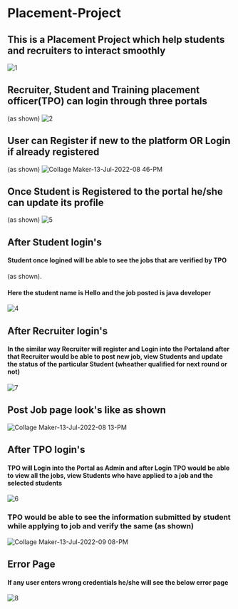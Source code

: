# Placement-Project
## This is a Placement Project which help students and recruiters to interact smoothly
![1](https://user-images.githubusercontent.com/90102863/178766423-a45fc355-d313-4eec-9b71-d9e94395bbfc.png)
## **Recruiter, Student and Training placement officer(TPO) can login through three portals**
(as shown)
![2](https://user-images.githubusercontent.com/90102863/178766655-d4116189-ce3c-4564-b997-b90d6a102dfc.png)
## User can Register if new to the platform OR Login if already registered
(as shown)
![Collage Maker-13-Jul-2022-08 46-PM](https://user-images.githubusercontent.com/90102863/178769430-75109f46-c74a-46cd-8aee-a66a2f58cb09.jpg)
## Once Student is Registered to the portal he/she can update its profile
(as shown)
![5](https://user-images.githubusercontent.com/90102863/178770769-0987e1db-0e16-4340-b2e0-235b9add8237.jpg)
## After Student login's
#### Student once logined will be able to see the jobs that are verified by TPO 
(as shown).
#### Here the student name is Hello and the job posted is java developer
![4](https://user-images.githubusercontent.com/90102863/178769947-b2a8a973-c6c5-47ab-9186-8a0ab310df87.png)
## After Recruiter login's
#### In the similar way Recruiter will register and Login into the Portaland after that Recruiter would be able to post new job, view Students and update the status of the particular Student (wheather qualified for next round or not)
![7](https://user-images.githubusercontent.com/90102863/178771551-97b03e2a-117c-4f17-8450-7cd9c2c14d71.png)
## Post Job page look's like as shown
![Collage Maker-13-Jul-2022-08 13-PM](https://user-images.githubusercontent.com/90102863/178772371-2d9770e3-1f06-4401-9753-1b663e4b6f00.jpg)
## After TPO login's
#### TPO will Login into the Portal as Admin and after Login TPO would be able to view all the jobs, view Students who have applied to a job and the selected students
![6](https://user-images.githubusercontent.com/90102863/178772738-ff1e839d-337b-47ac-b40a-8293f8a9cf21.png)
### TPO would be able to see the information submitted by student while applying to job and verify the same (as shown)
![Collage Maker-13-Jul-2022-09 08-PM](https://user-images.githubusercontent.com/90102863/178774322-b1ceae7a-2a03-4727-a628-a68f585c736f.jpg)
## Error Page
#### If any user enters wrong credentials he/she will see the below error page
![8](https://user-images.githubusercontent.com/90102863/178774871-5fd0977b-935c-49c5-8951-d5871c31d423.png)










